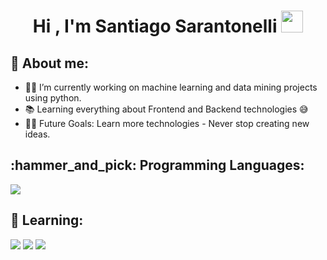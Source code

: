 <h1 align="center"><b>Hi , I'm Santiago Sarantonelli </b><img src="https://media.giphy.com/media/hvRJCLFzcasrR4ia7z/giphy.gif" width="35"></h1>

  ## 💬 About me:
  
- 👨‍💻 I’m currently working on machine learning and data mining projects using python.
- 📚 Learning everything about Frontend and Backend technologies 😅
- 💪🏼 Future Goals: Learn more technologies - Never stop creating new ideas.
##

<h2>:hammer_and_pick: Programming Languages:</h2>
<p>
<div>
  <img src="https://img.shields.io/badge/-Python-98b982?style=for-the-badge&logo=python&logoColor=98b982&labelColor=282828">
</div>
</p>

<h2>🌱 Learning:</h2>

<p>
<div>
  <img src="https://img.shields.io/badge/-HTML-c58545?style=for-the-badge&logo=html5&logoColor=c58545&labelColor=282828">
  <img src="https://img.shields.io/badge/-CSS-d1a01f?style=for-the-badge&logo=css3&logoColor=d1a01f&labelColor=282828">
  <img src="https://img.shields.io/badge/-JavaScript-e4d04b?style=for-the-badge&logo=javascript&logoColor=e4d04b&labelColor=282828">
</div>
</p>
